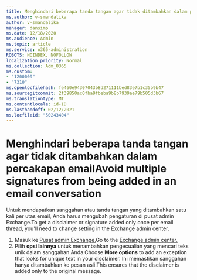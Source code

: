 ```yaml
---
title: Menghindari beberapa tanda tangan agar tidak ditambahkan dalam percakapan email
ms.author: v-smandalika
author: v-smandalika
manager: dansimp
ms.date: 12/18/2020
ms.audience: Admin
ms.topic: article
ms.service: o365-administration
ROBOTS: NOINDEX, NOFOLLOW
localization_priority: Normal
ms.collection: Adm_O365
ms.custom:
- "1200009"
- "7310"
ms.openlocfilehash: fe460e94307043b8d271111bed83e7b1c35b9b47
ms.sourcegitcommit: 2f39850ac0fba9fbeba9b8b7939ae79b505d3b67
ms.translationtype: MT
ms.contentlocale: id-ID
ms.lasthandoff: 02/12/2021
ms.locfileid: "50243404"
---
```

# <a name="avoid-multiple-signatures-from-being-added-in-an-email-conversation"></a><span data-ttu-id="6b43a-102">Menghindari beberapa tanda tangan agar tidak ditambahkan dalam percakapan email</span><span class="sxs-lookup"><span data-stu-id="6b43a-102">Avoid multiple signatures from being added in an email conversation</span></span>

<span data-ttu-id="6b43a-103">Untuk mendapatkan sanggahan atau tanda tangan yang ditambahkan satu kali per utas email, Anda harus mengubah pengaturan di pusat admin Exchange.</span><span class="sxs-lookup"><span data-stu-id="6b43a-103">To get a disclaimer or signature added only once per email thread, you'll need to change setting in the Exchange admin center.</span></span>

1. <span data-ttu-id="6b43a-104">Masuk ke [Pusat admin Exchange.](https://go.microsoft.com/fwlink/p/?linkid=2059104)</span><span class="sxs-lookup"><span data-stu-id="6b43a-104">Go to the [Exchange admin center.](https://go.microsoft.com/fwlink/p/?linkid=2059104)</span></span>
2. <span data-ttu-id="6b43a-105">Pilih **opsi lainnya** untuk menambahkan pengecualian yang mencari teks unik dalam sanggahan Anda.</span><span class="sxs-lookup"><span data-stu-id="6b43a-105">Choose **More options** to add an exception that looks for unique text in your disclaimer.</span></span> <span data-ttu-id="6b43a-106">Ini memastikan sanggahan hanya ditambahkan ke pesan asli.</span><span class="sxs-lookup"><span data-stu-id="6b43a-106">This ensures that the disclaimer is added only to the original message.</span></span>

